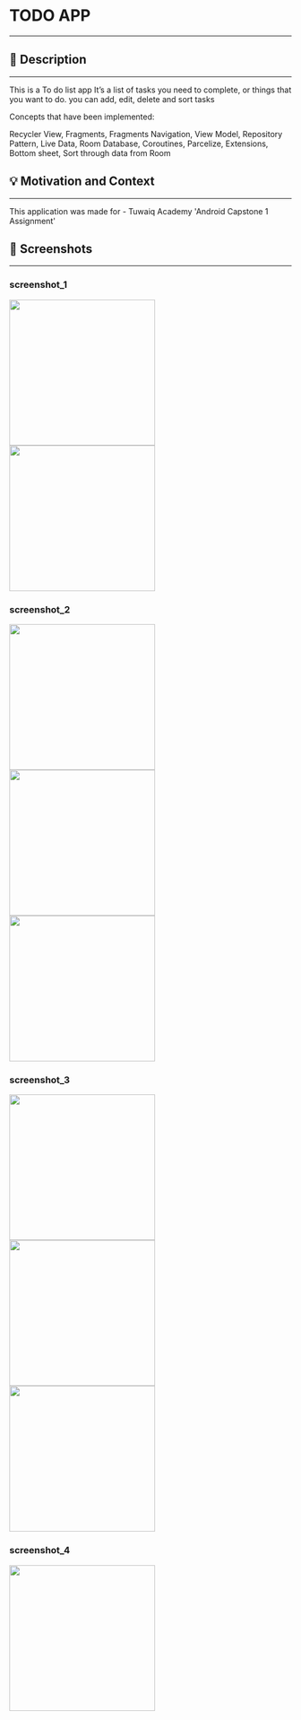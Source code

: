 # TODO APP
---

<!--- Replace <OWNER> with your Github Username and <REPOSITORY> with the name of your repository. -->
<!--- You can find both of these in the url bar when you open your repository in github. -->

## :scroll: Description
---

This is a To do list app
It’s a list of tasks you need to complete, or things that you want to do.
you can add, edit, delete and sort tasks

Concepts that have been implemented:

Recycler View, Fragments, Fragments Navigation, View Model, Repository Pattern, Live Data, Room Database, Coroutines, Parcelize, Extensions, Bottom sheet, Sort through data from Room

## :bulb: Motivation and Context
---

This application was made for - Tuwaiq Academy 'Android Capstone 1 Assignment' 
## :camera_flash: Screenshots
---
### screenshot_1
<img src="app/src/main/res/drawable/result/empty.JPG" width="260"> <img src="app/src/main/res/drawable/result/list.JPG" width="260">

### screenshot_2
<img src="app/src/main/res/drawable/result/done bottomsheet.JPG" width="260"> <img src="app/src/main/res/drawable/result/normal bottomsheet.JPG" width="260"> <img src="app/src/main/res/drawable/result/overdue bottomsheet.JPG" width="260">

### screenshot_3
<img src="app/src/main/res/drawable/result/add.JPG" width="260"> <img src="app/src/main/res/drawable/result/update dialog.JPG" width="260"> <img src="app/src/main/res/drawable/result/dalete alert.JPG" width="260">

### screenshot_4
<img src="app/src/main/res/drawable/result/sort list.JPG" width="260">

